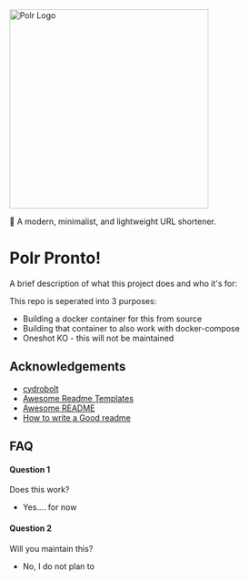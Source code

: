 
<img src="https://i.imgur.com/ckI6GTu.png" width="350px" alt="Polr Logo" />


:aerial_tramway: A modern, minimalist, and lightweight URL shortener.


# Polr Pronto!

A brief description of what this project does and who it's for:

This repo is seperated into 3 purposes:

 - Building a docker container for this from source 
 - Building that container to also work with docker-compose
 - Oneshot KO - this will not be maintained

## Acknowledgements

 - [cydrobolt](https://github.com/cydrobolt/polr)
 - [Awesome Readme Templates](https://awesomeopensource.com/project/elangosundar/awesome-README-templates)
 - [Awesome README](https://github.com/matiassingers/awesome-readme)
 - [How to write a Good readme](https://bulldogjob.com/news/449-how-to-write-a-good-readme-for-your-github-project)


## FAQ

#### Question 1

Does this work?

 - Yes.... for now

#### Question 2

Will you maintain this?

 - No, I do not plan to
